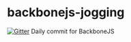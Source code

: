 # backbonejs-jogging

[![Gitter](https://badges.gitter.im/Join%20Chat.svg)](https://gitter.im/wordpressure-co-kr/backbonejs-jogging?utm_source=badge&utm_medium=badge&utm_campaign=pr-badge&utm_content=badge)
Daily commit for BackboneJS 
